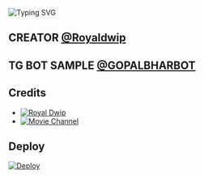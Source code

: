 ![Typing SVG](https://readme-typing-svg.herokuapp.com/?lines=MOVIE+SEARCH+BOT+!;CREATED+BY+ROYAL+DWIP!;A+ADVANCE+BOT+WITH+COOL+FEATURES!)
</p>

## CREATOR [@Royaldwip](t.me/Royaldwip)

## TG BOT SAMPLE [@GOPALBHARBOT](t.me/gopalbharbot) 

## Credits 

* [![Royal Dwip](https://img.shields.io/static/v1?label=Royal&message=Dwip&color=critical)](https://t.me/Royaldwip)
* [![Movie Channel](https://img.shields.io/static/v1?label=Movies&message=Channel&color=critical)](https://t.me/worldofmovies8)

## Deploy 

[![Deploy](https://www.herokucdn.com/deploy/button.svg)](https://heroku.com/deploy?template=https://github.com/Ujjwalm2004/Autofilter)

